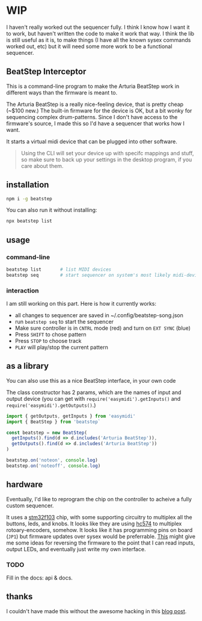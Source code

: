 # WIP

I haven't really worked out the sequencer fully. I think I know how I want it to work, but haven't written the code to make it work that way. I think the lib is still useful as it is, to make things (I have all the known sysex commands worked out, etc) but it will need some more work to be a functional sequencer.

## BeatStep Interceptor

This is a command-line program to make the Arturia BeatStep work in different ways than the firmware is meant to.

The Arturia BeatStep is a really nice-feeling device, that is pretty cheap (~$100 new.) The built-in firmware for the device is OK, but a bit wonky for sequencing complex drum-patterns. Since I don't have access to the firmware's source, I made this so I'd have a sequencer that works how I want.

It starts a virtual midi device that can be plugged into other software.

> Using the CLI will set your device up with specifc mappings and stuff, so make sure to back up your settings in the desktop program, if you care about them.

## installation

```bash
npm i -g beatstep
```

You can also run it without installing:

```bash
npx beatstep list
```

## usage

### command-line

```bash
beatstep list       # list MIDI devices
beatstep seq        # start sequencer on system's most likely midi-device
```

### interaction

I am still working on this part. Here is how it currently works:

- all changes to sequencer are saved in ~/.config/beatstep-song.json
- run `beatstep seq` to start the sequencer
- Make sure controller is in `CNTRL` mode (red) and turn on `EXT SYNC` (blue)
- Press `SHIFT` to chose pattern
- Press `STOP` to choose track
- `PLAY` will play/stop the current pattern



## as a library

You can also use this as a nice BeatStep interface, in your own code

The class constructor has 2 params, which are the names of input and output device (you can get with `require('easymidi').getInputs()` and `require('easymidi').getOutputs()`.)


```js
import { getOutputs, getInputs } from 'easymidi'
import { BeatStep } from 'beatstep`

const beatstep = new BeatStep(
  getInputs().find(d => d.includes('Arturia BeatStep')),
  getOutputs().find(d => d.includes('Arturia BeatStep'))
)

beatstep.on('noteon', console.log)
beatstep.on('noteoff', console.log)

```

## hardware

Eventually, I'd like to reprogram the chip on the controller to acheive a fully custom sequencer.

It uses a [stm32f103](https://www.st.com/en/microcontrollers-microprocessors/stm32f103.html) chip, with some supporting circuitry to multiplex all the buttons, leds, and knobs. It looks like they are using [hc574](https://www.ti.com/lit/ds/symlink/sn54hc574.pdf?ts=1587965539932) to multiplex rotoary-encoders, somehow. It looks like it has programming pins on board (`JP1`) but firmware updates over sysex would be preferrable. [This](https://medium.com/techmaker/reverse-engineering-stm32-firmware-578d53e79b3) might give me some ideas for reversing the firmware to the point that I can read inputs, output LEDs, and eventually just write my own interface.


### TODO

Fill in the docs: api & docs.

## thanks

I couldn't have made this without the awesome hacking in this [blog post](https://www.untergeek.de/2014/11/taming-arturias-beatstep-sysex-codes-for-programming-via-ipad/).
